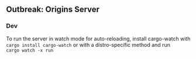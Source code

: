 ## Outbreak: Origins Server

### Dev

To run the server in watch mode for auto-reloading, install cargo-watch with ```cargo install cargo-watch``` or with a distro-specific method and run<br>
```cargo watch -x run```
